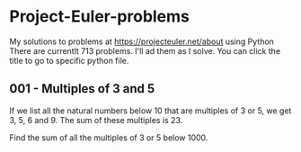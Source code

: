# Project-Euler-problems
My solutions to problems at https://projecteuler.net/about using Python
There are currentlt 713 problems. I'll ad them as I solve. You can click the title to go to specific python file.

## 001 - Multiples of 3 and 5
If we list all the natural numbers below 10 that are multiples of 3 or 5, we get 3, 5, 6 and 9. The sum of these multiples is 23.

Find the sum of all the multiples of 3 or 5 below 1000.
